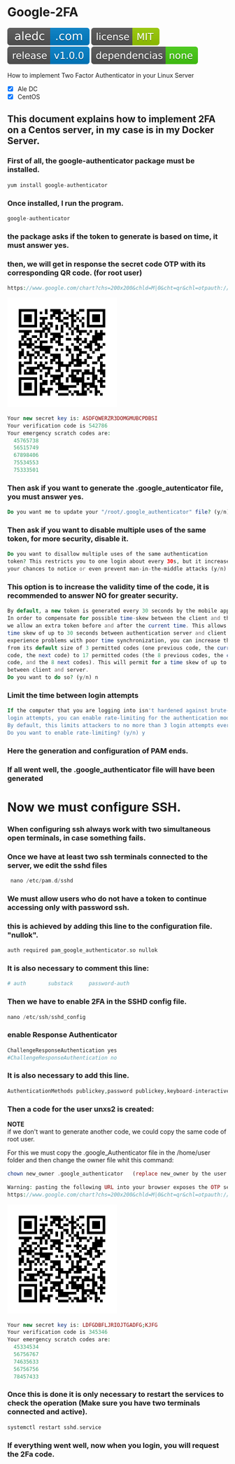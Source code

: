 # Google-2FA

[![aledc.com](https://github.com/aledc7/Scrum-Certification/blob/master/recursos/aledc.com.svg)](https://aledc.com)
[![License](https://github.com/aledc7/Scrum-Certification/blob/master/recursos/mit-license.svg)](https://aledc.com)
[![GitHub release](https://github.com/aledc7/Scrum-Certification/blob/master/recursos/release.svg)](https://aledc.com)
[![Dependencies](https://github.com/aledc7/Scrum-Certification/blob/master/recursos/dependencias-none.svg)](https://aledc.com)

How to implement Two Factor Authenticator in your Linux Server

- [X] Ale DC
- [X] CentOS

## This document explains how to implement 2FA on a Centos server, in my case is in my Docker Server.

### First of all, the google-authenticator package must be installed.
```php
yum install google-authenticator
```



### Once installed, I run the program.
```php
google-authenticator
```


### the package asks if the token to generate is based on time, it must answer yes.


### then, we will get in response the secret code OTP with its corresponding QR code. (for root user)
```php
https://www.google.com/chart?chs=200x200&chld=M|0&cht=qr&chl=otpauth://totp/root@mysecretdomain.com.%3Fsecret%3DGZN7YASDFWERTGMWRFWBBSI%26issuer%mydomain.com
```

![QR 2FA](https://github.com/aledc7/Google-2FA/blob/master/2fa-demo.png "QR for root user")


```php
Your new secret key is: ASDFQWERZR3DOMGMUBCPDBSI
Your verification code is 542786
Your emergency scratch codes are:
  45765738
  56515749
  67898406
  75534553
  75333501

```

### Then ask if you want to generate the .google_autenticator file, you must answer yes.
```php
Do you want me to update your "/root/.google_authenticator" file? (y/n) y
```
### Then ask if you want to disable multiple uses of the same token, for more security, disable it.
```php
Do you want to disallow multiple uses of the same authentication
token? This restricts you to one login about every 30s, but it increases
your chances to notice or even prevent man-in-the-middle attacks (y/n) y
```

### This option is to increase the validity time of the code, it is recommended to answer NO for greater security.
```php
By default, a new token is generated every 30 seconds by the mobile app.
In order to compensate for possible time-skew between the client and the server,
we allow an extra token before and after the current time. This allows for a
time skew of up to 30 seconds between authentication server and client. If you
experience problems with poor time synchronization, you can increase the window
from its default size of 3 permitted codes (one previous code, the current
code, the next code) to 17 permitted codes (the 8 previous codes, the current
code, and the 8 next codes). This will permit for a time skew of up to 4 minutes
between client and server.
Do you want to do so? (y/n) n
```

### Limit the time between login attempts
```php
If the computer that you are logging into isn't hardened against brute-force
login attempts, you can enable rate-limiting for the authentication module.
By default, this limits attackers to no more than 3 login attempts every 30s.
Do you want to enable rate-limiting? (y/n) y
```
### Here the generation and configuration of PAM ends.
### If all went well, the .google_authenticator file will have been generated


# Now we must configure SSH.

### When configuring ssh always work with two simultaneous open terminals, in case something fails.

### Once we have at least two ssh terminals connected to the server, we edit the sshd files
```php
 nano /etc/pam.d/sshd
```

### We must allow users who do not have a token to continue accessing only with password ssh.
### this is achieved by adding this line to the configuration file. "nullok".

```php
auth required pam_google_authenticator.so nullok
```

### It is also necessary to comment this line:
```php
# auth       substack     password-auth
```


### Then we have to enable 2FA in the SSHD config file.
```php
nano /etc/ssh/sshd_config
```

### enable Response Authenticator
```php
ChallengeResponseAuthentication yes
#ChallengeResponseAuthentication no
```


### It is also necessary to add this line.
```php
AuthenticationMethods publickey,password publickey,keyboard-interactive
```



### Then a code for the user unxs2 is created:

__NOTE__  
if we don't want to generate another code, we could copy the same code of root user.

For this we must copy the .google_Authenticator file in the /home/user folder and then change the owner file whit this command:
```php
chown new_owner .google_authenticator   (replace new_owner by the user you want to be the new owner)

```

```php
Warning: pasting the following URL into your browser exposes the OTP secret to Google:
https://www.google.com/chart?chs=200x200&chld=M|0&cht=qr&chl=otpauth://totp/mydomain@domain.com%3Fsecret%3DRLBLABLABLAKFURHDSDFMBM%26issuer%3Mydomain.com
```

![QR 2FA](https://github.com/aledc7/Google-2FA/blob/master/2fa-demo.png "QR for unxs2 user")

```php
Your new secret key is: LDFGDBFLJRIOJTGADFG;KJFG
Your verification code is 345346
Your emergency scratch codes are:
  45334534
  56756767
  74635633
  56756756
  78457433
```


### Once this is done it is only necessary to restart the services to check the operation (Make sure you have two terminals connected and active).

```php
systemctl restart sshd.service
```

### If everything went well, now when you login, you will request the 2Fa code.  


